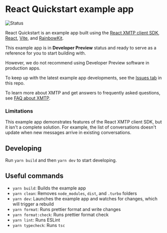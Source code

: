 # React Quickstart example app

![Status](https://img.shields.io/badge/Project_Status-Developer_Preview-yellow)

React Quickstart is an example app built using the [React XMTP client SDK](/packages/react-sdk/README.md), [React](https://react.dev/), [Vite](https://vitejs.dev/), and [RainbowKit](https://www.rainbowkit.com/).

This example app is in **Developer Preview** status and ready to serve as a reference for you to start building with.

However, we do not recommend using Developer Preview software in production apps.

To keep up with the latest example app developments, see the [Issues tab](https://github.com/xmtp/xmtp-web/issues) in this repo.

To learn more about XMTP and get answers to frequently asked questions, see [FAQ about XMTP](https://xmtp.org/docs/dev-concepts/faq).

### Limitations

This example app demonstrates features of the React XMTP client SDK, but it isn't a complete solution. For example, the list of conversations doesn't update when new messages arrive in existing conversations.

## Developing

Run `yarn build` and then `yarn dev` to start developing.

## Useful commands

- `yarn build`: Builds the example app
- `yarn clean`: Removes `node_modules`, `dist`, and `.turbo` folders
- `yarn dev`: Launches the example app and watches for changes, which will trigger a rebuild
- `yarn format`: Runs prettier format and write changes
- `yarn format:check`: Runs prettier format check
- `yarn lint`: Runs ESLint
- `yarn typecheck`: Runs `tsc`
